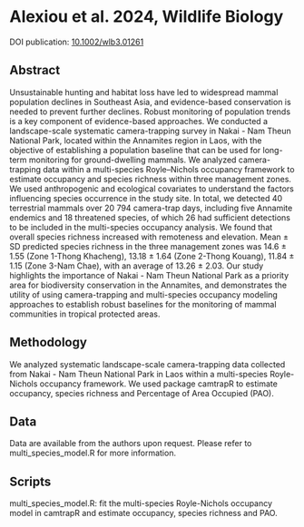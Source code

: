 # Alexiou et al. 2024, Wildlife Biology
DOI publication: [10.1002/wlb3.01261](https://doi.org/10.1002/wlb3.01261)

## Abstract

Unsustainable hunting and habitat loss have led to widespread mammal population declines in Southeast Asia, and evidence-based conservation is needed to prevent further declines. Robust monitoring of population trends is a key component of evidence-based approaches. We conducted a landscape-scale systematic camera-trapping survey in Nakai - Nam Theun National Park, located within the Annamites region in Laos, with the objective of establishing a population baseline that can be used for long-term monitoring for ground-dwelling mammals. We analyzed camera-trapping data within a multi-species Royle–Nichols occupancy framework to estimate occupancy and species richness within three management zones. We used anthropogenic and ecological covariates to understand the factors influencing species occurrence in the study site. In total, we detected 40 terrestrial mammals over 20 794 camera-trap days, including five Annamite endemics and 18 threatened species, of which 26 had sufficient detections to be included in the multi-species occupancy analysis. We found that overall species richness increased with remoteness and elevation. Mean ± SD predicted species richness in the three management zones was 14.6 ± 1.55 (Zone 1-Thong Khacheng), 13.18 ± 1.64 (Zone 2-Thong Kouang), 11.84 ± 1.15 (Zone 3-Nam Chae), with an average of 13.26 ± 2.03. Our study highlights the importance of Nakai - Nam Theun National Park as a priority area for biodiversity conservation in the Annamites, and demonstrates the utility of using camera-trapping and multi-species occupancy modeling approaches to establish robust baselines for the monitoring of mammal communities in tropical protected areas.

## Methodology

We analyzed systematic landscape-scale camera-trapping data collected from Nakai - Nam Theun National Park in Laos within a multi-species Royle-Nichols occupancy framework. We used package camtrapR to estimate occupancy, species richness and Percentage of Area Occupied (PAO).

## Data

Data are available from the authors upon request. Please refer to multi_species_model.R for more information.

## Scripts

multi_species_model.R: fit the multi-species Royle-Nichols occupancy model in camtrapR and estimate occupancy, species richness and PAO.
